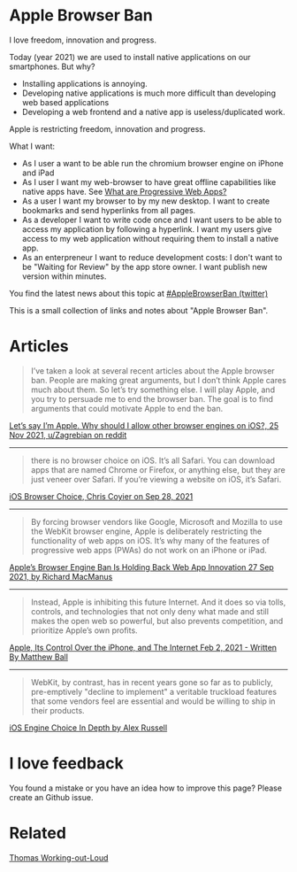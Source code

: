 # Apple Browser Ban

I love freedom, innovation and progress. 

Today (year 2021) we are used to install native applications on our smartphones. But why? 

* Installing applications is annoying.
* Developing native applications is much more difficult than developing web based applications
* Developing a web frontend and a native app is useless/duplicated work.

Apple is restricting freedom, innovation and progress.

What I want:

* As I user a want to be able run the chromium browser engine on iPhone and iPad
* As I user I want my web-browser to have great offline capabilities like native apps have. See [What are Progressive Web Apps?](https://web.dev/what-are-pwas/)
* As a user I want my browser to by my new desktop. I want to create bookmarks and send hyperlinks from all pages.
* As a developer I want to write code once and I want users to be able to access my application by following a hyperlink. I want my users give access to my web application without requiring them to install a native app.
* As an enterpreneur I want to reduce development costs: I don't want to be "Waiting for Review" by the app store owner. I want publish new version within minutes.

You find the latest news about this topic at [#AppleBrowserBan (twitter)](https://twitter.com/hashtag/AppleBrowserBan)

This is a small collection of links and notes about "Apple Browser Ban".

# Articles


> I’ve taken a look at several recent articles about the Apple browser ban. People are making great arguments, but I don’t think Apple cares much about them. So let’s try something else. I will play Apple, and you try to persuade me to end the browser ban. The goal is to find arguments that could motivate Apple to end the ban.

[Let’s say I’m Apple. Why should I allow other browser engines on iOS?, 25 Nov 2021, u/Zagrebian on reddit](https://www.reddit.com/r/webdev/comments/r1iomc/lets_say_im_apple_why_should_i_allow_other/)

---

> there is no browser choice on iOS. It’s all Safari. You can download apps that are named Chrome or Firefox, or anything else, but they are just veneer over Safari. If you’re viewing a website on iOS, it’s Safari.

[iOS Browser Choice, Chris Coyier on Sep 28, 2021](https://css-tricks.com/ios-browser-choice/)

---

> By forcing browser vendors like Google, Microsoft and Mozilla to use the WebKit browser engine, Apple is deliberately restricting the functionality of web apps on iOS. It’s why many of the features of progressive web apps (PWAs) do not work on an iPhone or iPad.

[Apple’s Browser Engine Ban Is Holding Back Web App Innovation
27 Sep 2021, by Richard MacManus](https://thenewstack.io/apples-browser-engine-ban-is-holding-back-web-app-innovation/)

---

> Instead, Apple is inhibiting this future Internet. And it does so via tolls, controls, and technologies that not only deny what made and still makes the open web so powerful, but also prevents competition, and prioritize Apple’s own profits.

[Apple, Its Control Over the iPhone, and The Internet Feb 2, 2021 - Written By Matthew Ball](https://www.matthewball.vc/all/applemetaverse)

---

> WebKit, by contrast, has in recent years gone so far as to publicly, pre-emptively "decline to implement" a veritable truckload features that some vendors feel are essential and would be willing to ship in their products.


[iOS Engine Choice In Depth by Alex Russell](https://infrequently.org/2021/08/webkit-ios-deep-dive/)


# I love feedback

You found a mistake or you have an idea how to improve this page? Please create an Github issue.

# Related

[Thomas Working-out-Loud](//github.com/guettli/wol)

